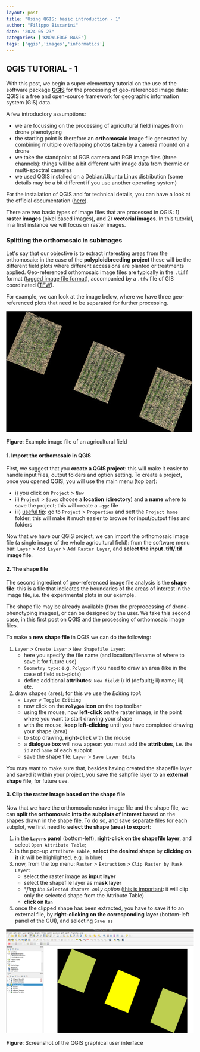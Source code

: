 ```yaml
---
layout: post
title: "Using QGIS: basic introduction - 1"
author: "Filippo Biscarini"
date: "2024-05-23"
categories: ['KNOWLEDGE BASE']
tags: ['qgis','images','informatics']
---
```


## QGIS TUTORIAL - 1

With this post, we begin a super-elementary tutorial on the use of the software package [**QGIS**](https://www.qgis.org/en/site/) for the processing of
geo-referenced image data: QGIS is a free and open-source framework for geographic information system (GIS) data.

A few introductory assumptions:

- we are focussing on the processing of agricultural field images from drone phenotyping
- the starting point is therefore an **orthomosaic** image file generated by combining multiple overlapping photos taken by a camera mountd on a drone
- we take the standpoint of RGB camera and RGB image files (three channels): things will be a bit different with image data from thermic or multi-spectral cameras
- we used QGIS installed on a Debian/Ubuntu Linux distribution (some details may be a bit different if you use another operating system)

For the installation of QGIS and for technical details, you can have a look at the official documentation ([here](https://www.qgis.org/en/site/forusers/download.html)).

There are two basic types of image files that are processed in QGIS: 1) **raster images** (pixel based images), and 2) **vectorial images**.
In this tutorial, in a first instance we will focus on raster images.

### Splitting the orthomosaic in subimages

Let's say that our objective is to extract interesting areas from the orthomosaic: in the case of the **polyploidbreeding project** these will be 
the different field plots where different accessions are planted or treatments applied.
Geo-referenced orthomosaic image files are typically in the `.tiff` format ([tagged image file format](https://en.wikipedia.org/wiki/TIFF)),
accompanied by a `.tfw` file of GIS coordinated ([TFW](https://fileinfo.com/extension/tfw)).

For example, we can look at the image below, where we have three geo-referenced plots that need to be separated for further processing.

<a href="/assets/img/posts/example_fields.jpg"><img src="/assets/img/posts/example_fields.jpg" alt="Example image file of an agricultural field"></a>
<div class="caption"><b>Figure</b>: Example image file of an agricultural field</div>

#### 1. Import the orthomosaic in QGIS

First, we suggest that you **create a QGIS project**: this will make it easier to handle input files, output folders and option setting.
To create a project, once you opened QGIS, you will use the main menu (top bar): 

- i) you click on `Project` > `New`
- ii) `Project` > `Save`: choose a **location** (**directory**) and a **name** where to save the project; this will create a `.qgz` file
- iii) <u>useful tip</u>: go to `Project` > `Properties` and sett the `Project home` folder; this will make it much easier to browse for input/output files and folders

Now that we have our QGIS project, we can import the orthomosaic image file (a single image of the whole agricultural field): 
from the software menu bar: `Layer` > `Add Layer` > `Add Raster Layer`, and **select the input .tiff/.tif image file**.

#### 2. The shape file

The second ingredient of geo-referenced image file analysis is the **shape file**: this is a file that indicates the boundaries of the areas of interest in the image file, i.e. the experimental plots in our example.

The shape file may be already available (from the preprocessing of drone-phenotyping images), or can be designed by the user. We take this second case, in this first post on QGIS and the processing of orthomosaic image files.

To make a **new shape file** in QGIS we can do the following:

1. `Layer` > `Create Layer` > `New Shapefile Layer`:
	- here you specify the file name (and location/filename of where to save it for future use)
	- `Geometry type`: e.g. `Polygon` if you need to draw an area (like in the case of field sub-plots)
	- define additional **attributes**: `New field`: i) id (default); ii) name; iii) etc.
2. draw shapes (ares); for this we use the *Editing tool*:
	- `Layer` > `Toggle Editing`
	- now click on the **`Polygon` icon** on the top toolbar
	- using the mouse, now **left-click** on the raster image, in the point where you want to start drawing your shape
	- with the mouse, **keep left-clicking** until you have completed drawing your shape (area)
	- to stop drawing, **right-click** with the mouse
	- a **dialogue box** will now appear: you must add the **attributes**, i.e. the `id` and `name` of each subplot
	- save the shape file: `Layer` > `Save Layer Edits`

You may want to make sure that, besides having created the shapefile layer and saved it within your project, you save the sahpfile layer to an **external shape file**, for future use. 

#### 3. Clip the raster image based on the shape file

Now that we have the orthomosaic raster image file and the shape file, we can **split the orthomosaic into the subplots of interest** based on the shapes drawn in the shape file.
To do so, and save separate files for each subplot, we first need to **select the shape (area) to export**:

1. in the **`Layers` panel** (bottom-left), **right-click on the shapefile layer**, and select `Open Attribute Table`;
2. in the pop-up `Attribute Table`, **select the desired shape** by **clicking on it** (it will be highlighted, e.g. in blue)
3. now, from the top menu: `Raster` > `Extraction` > `Clip Raster by Mask Layer`:
	- select the raster image as **input layer**
	- select the shapefile layer as **mask layer**
	- **flag the `Selected feature only` option* (<u>this is important</u>: it will clip only the selected shape from the Attribute Table)
	- **click on `Run`**
4. once the clipped shape has been extracted, you have to save it to an external file, by **right-clicking on the corresponding layer** (bottom-left panel of the GUI), and selecting `Save as`
	
<a href="/assets/img/posts/qgis_gui.png"><img src="/assets/img/posts/qgis_gui.png" alt="Screenshot of the QGIS GUI"></a>
<div class="caption"><b>Figure</b>: Screenshot of the QGIS graphical user interface</div>



